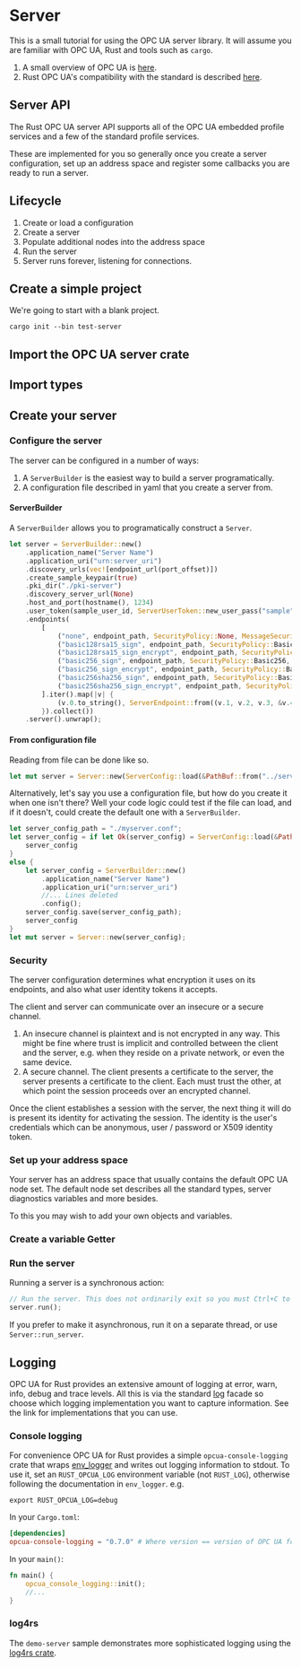 # Server

This is a small tutorial for using the OPC UA server library. It will assume you are familiar with OPC UA,
Rust and tools such as `cargo`.

1. A small overview of OPC UA is [here](./opc_ua_overview.md).
2. Rust OPC UA's compatibility with the standard is described [here](./compatibility.md). 

## Server API

The Rust OPC UA server API supports all of the OPC UA embedded profile services and a few of the standard profile
services. 

These are implemented for you so generally once you create a server configuration,
set up an address space and register some callbacks you are ready to run a server.

## Lifecycle

1. Create or load a configuration
2. Create a server
3. Populate additional nodes into the address space
4. Run the server
5. Server runs forever, listening for connections.

## Create a simple project

We're going to start with a blank project. 

```
cargo init --bin test-server
```

## Import the OPC UA server crate

## Import types

## Create your server

### Configure the server

The server can be configured in a number of ways:

1. A `ServerBuilder` is the easiest way to build a server programatically.
2. A configuration file described in yaml that you create a server from.

#### ServerBuilder

A `ServerBuilder` allows you to programatically construct a `Server`.

```rust
let server = ServerBuilder::new()
    .application_name("Server Name")
    .application_uri("urn:server_uri")
    .discovery_urls(vec![endpoint_url(port_offset)])
    .create_sample_keypair(true)
    .pki_dir("./pki-server")
    .discovery_server_url(None)
    .host_and_port(hostname(), 1234)
    .user_token(sample_user_id, ServerUserToken::new_user_pass("sample", "sample1"))
    .endpoints(
        [
            ("none", endpoint_path, SecurityPolicy::None, MessageSecurityMode::None, &user_token_ids),
            ("basic128rsa15_sign", endpoint_path, SecurityPolicy::Basic128Rsa15, MessageSecurityMode::Sign, &user_token_ids),
            ("basic128rsa15_sign_encrypt", endpoint_path, SecurityPolicy::Basic128Rsa15, MessageSecurityMode::SignAndEncrypt, &user_token_ids),
            ("basic256_sign", endpoint_path, SecurityPolicy::Basic256, MessageSecurityMode::Sign, &user_token_ids),
            ("basic256_sign_encrypt", endpoint_path, SecurityPolicy::Basic256, MessageSecurityMode::SignAndEncrypt, &user_token_ids),
            ("basic256sha256_sign", endpoint_path, SecurityPolicy::Basic256Sha256, MessageSecurityMode::Sign, &user_token_ids),
            ("basic256sha256_sign_encrypt", endpoint_path, SecurityPolicy::Basic256Sha256, MessageSecurityMode::SignAndEncrypt, &user_token_ids),
        ].iter().map(|v| {
            (v.0.to_string(), ServerEndpoint::from((v.1, v.2, v.3, &v.4[..])))
        }).collect())
    .server().unwrap();
```

#### From configuration file

Reading from file can be done like so.

```rust
let mut server = Server::new(ServerConfig::load(&PathBuf::from("../server.conf")).unwrap());
```

Alternatively, let's say you use a configuration file, but how do you create it when one isn't there? Well your code 
logic could test if the file can load, and if it doesn't, could create the default one with a `ServerBuilder`.

```rust
let server_config_path = "./myserver.conf";
let server_config = if let Ok(server_config) = ServerConfig::load(&PathBuf::from(server_config_path))) {
    server_config
}
else {
    let server_config = ServerBuilder::new()
        .application_name("Server Name")
        .application_uri("urn:server_uri")
        //... Lines deleted
        .config();
    server_config.save(server_config_path);
    server_config
}
let mut server = Server::new(server_config);
```

### Security

The server configuration determines what encryption it uses on its endpoints, and also what user identity tokens
it accepts.

The client and server can communicate over an insecure or a secure channel. 

1. An insecure channel is plaintext and is not encrypted in any way. This might be fine where trust is implicit and
controlled between the client and the server, e.g. when they reside on a private network, or even the same device. 
2. A secure channel. The client presents a certificate to the server, the server presents a certificate to the client.
Each must trust the other, at which point the session proceeds over an encrypted channel.

Once the client establishes a session with the server, the next thing it will do is present its identity for activating
the session. The identity is the user's credentials which can be anonymous, user / password or X509 identity token.

### Set up your address space

Your server has an address space that usually contains the default OPC UA node set. The default node set describes
all the standard types, server diagnostics variables and more besides.

To this you may wish to add your own objects and variables.

### Create a variable Getter

### Run the server

Running a server is a synchronous action:

```rust
// Run the server. This does not ordinarily exit so you must Ctrl+C to terminate
server.run();
```

If you prefer to make it asynchronous, run it on a separate thread, or use `Server::run_server`.

## Logging

OPC UA for Rust provides an extensive amount of logging at error, warn, info, debug and trace levels. All this is via
the standard [log](https://docs.rs/log/0.4.8/log/) facade so choose which logging implementation you want 
to capture information. See the link for implementations that you can use.

### Console logging

For convenience OPC UA for Rust provides a simple `opcua-console-logging` crate that wraps [env_logger](https://docs.rs/env_logger/0.6.2/env_logger/)
and writes out logging information to stdout. To use it, set an `RUST_OPCUA_LOG` environment variable (not `RUST_LOG`),
otherwise following the documentation in `env_logger`. e.g.

```shell script
export RUST_OPCUA_LOG=debug
```

In your `Cargo.toml`:

```toml
[dependencies]
opcua-console-logging = "0.7.0" # Where version == version of OPC UA for Rust
```

In your `main()`:

```rust
fn main() {
    opcua_console_logging::init();
    //...
}
```

### log4rs
 
The `demo-server` sample demonstrates more sophisticated logging using the [log4rs crate](https://github.com/sfackler/log4rs).
